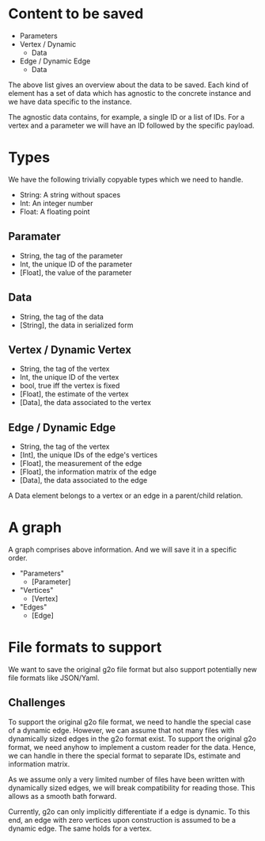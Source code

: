 # Content to be saved
- Parameters
- Vertex / Dynamic
  - Data
- Edge / Dynamic Edge
  - Data

The above list gives an overview about the data to be saved.
Each kind of element has a set of data which has agnostic to the concrete instance and we have data specific to the instance.

The agnostic data contains, for example, a single ID or a list of IDs. For a vertex and a parameter we will have an ID followed by the specific payload.

# Types

We have the following trivially copyable types which we need to handle.

- String: A string without spaces
- Int: An integer number
- Float:  A floating point

## Paramater
- String, the tag of the parameter
- Int, the unique ID of the parameter
- [Float], the value of the parameter

## Data
- String, the tag of the data
- [String], the data in serialized form

## Vertex / Dynamic Vertex
- String, the tag of the vertex
- Int, the unique ID of the vertex
- bool, true iff the vertex is fixed
- [Float], the estimate of the vertex
- [Data], the data associated to the vertex

## Edge / Dynamic Edge
- String, the tag of the vertex
- [Int], the unique IDs of the edge's vertices
- [Float], the measurement of the edge
- [Float], the information matrix of the edge
- [Data], the data associated to the edge

A Data element belongs to a vertex or an edge in a parent/child relation.

# A graph

A graph comprises above information. And we will save it in a specific order.

- "Parameters"
  - [Parameter]
- "Vertices"
  - [Vertex]
- "Edges"
  - [Edge]

# File formats to support

We want to save the original g2o file format but also support potentially new file formats like JSON/Yaml.

## Challenges

To support the original g2o file format, we need to handle the special case of a dynamic edge. However, we can assume that not many files with dynamically sized edges in the g2o format exist.
To support the original g2o format, we need anyhow to implement a custom reader for the data. Hence, we can handle in there the special format to separate IDs, estimate and information matrix.

As we assume only a very limited number of files have been written with dynamically sized edges, we will break compatibility for reading those. This allows as a smooth bath forward.

Currently, g2o can only implicitly differentiate if a edge is dynamic. To this end, an edge with zero vertices upon construction is assumed to be a dynamic edge. The same holds for a vertex.

